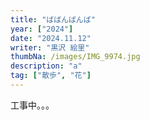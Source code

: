 ```yaml
---
title: "ばばんばんば"
year: ["2024"]
date: "2024.11.12"
writer: "黒沢 絵里"
thumbNa: /images/IMG_9974.jpg
description: "a"
tag: ["散歩", "花"]
---
```


工事中。。。







<!--

![Alt text](/images/IMG_9835.jpg)

![Alt text](/images/hig_1.jpg)

-->